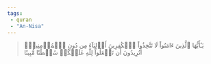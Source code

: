 ```yaml
---
tags: 
 - quran 
 - "An-Nisa"
---
```


> يَـٰٓأَيُّهَا ٱلَّذِينَ ءَامَنُواْ لَا تَتَّخِذُواْ ٱلۡكَٰفِرِينَ أَوۡلِيَآءَ مِن دُونِ ٱلۡمُؤۡمِنِينَۚ أَتُرِيدُونَ أَن تَجۡعَلُواْ لِلَّهِ عَلَيۡكُمۡ سُلۡطَٰنٗا مُّبِينًا
